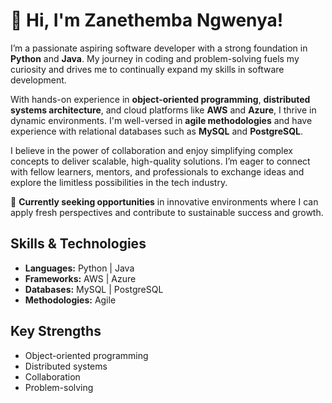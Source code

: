 # 👋 Hi, I'm Zanethemba Ngwenya!

I’m a passionate aspiring software developer with a strong foundation in **Python** and **Java**. My journey in coding and problem-solving fuels my curiosity and drives me to continually expand my skills in software development.

With hands-on experience in **object-oriented programming**, **distributed systems architecture**, and cloud platforms like **AWS** and **Azure**, I thrive in dynamic environments. I'm well-versed in **agile methodologies** and have experience with relational databases such as **MySQL** and **PostgreSQL**.

I believe in the power of collaboration and enjoy simplifying complex concepts to deliver scalable, high-quality solutions. I’m eager to connect with fellow learners, mentors, and professionals to exchange ideas and explore the limitless possibilities in the tech industry.

🌟 **Currently seeking opportunities** in innovative environments where I can apply fresh perspectives and contribute to sustainable success and growth.

## Skills & Technologies

- **Languages:** Python | Java
- **Frameworks:** AWS | Azure
- **Databases:** MySQL | PostgreSQL
- **Methodologies:** Agile

## Key Strengths

- Object-oriented programming
- Distributed systems
- Collaboration
- Problem-solving
